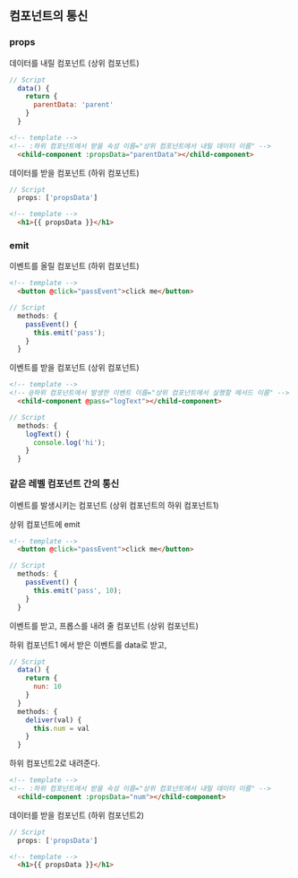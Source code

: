 ## 컴포넌트의 통신

### props

데이터를 내릴 컴포넌트 (상위 컴포넌트)

```javascript
// Script
  data() {
    return {
      parentData: 'parent'
    }
  }
```

```html
<!-- template -->
<!-- :하위 컴포넌트에서 받을 속성 이름="상위 컴포넌트에서 내릴 데이터 이름" -->
  <child-component :propsData="parentData"></child-component>

```


데이터를 받을 컴포넌트 (하위 컴포넌트)

```javascript
// Script
  props: ['propsData']
```

```html
<!-- template -->
  <h1>{{ propsData }}</h1>

```

### emit

이벤트를 올릴 컴포넌트 (하위 컴포넌트)

```html
<!-- template -->
  <button @click="passEvent">click me</button>
```

```javascript
// Script
  methods: {
    passEvent() {
      this.emit('pass');
    }
  }
```

이벤트를 받을 컴포넌트 (상위 컴포넌트)

```html
<!-- template -->
<!-- @하위 컴포넌트에서 발생한 이벤트 이름="상위 컴포넌트에서 실행할 메서드 이름" -->
  <child-component @pass="logText"></child-component>

```

```javascript
// Script
  methods: {
    logText() {
      console.log('hi');
    }
  }
```

### 같은 레벨 컴포넌트 간의 통신

이벤트를 발생시키는 컴포넌트 (상위 컴포넌트의 하위 컴포넌트1)

상위 컴포넌트에 emit

```html
<!-- template -->
  <button @click="passEvent">click me</button>
```

```javascript
// Script
  methods: {
    passEvent() {
      this.emit('pass', 10);
    }
  }
```

이벤트를 받고, 프롭스를 내려 줄 컴포넌트 (상위 컴포넌트)

하위 컴포넌트1 에서 받은 이벤트를 data로 받고,

```javascript
// Script
  data() {
    return {
      nun: 10
    }
  }
  methods: {
    deliver(val) {
      this.num = val
    }
  }
```

하위 컴포넌트2로 내려준다.

```html
<!-- template -->
<!-- :하위 컴포넌트에서 받을 속성 이름="상위 컴포넌트에서 내릴 데이터 이름" -->
  <child-component :propsData="num"></child-component>
```

데이터를 받을 컴포넌트 (하위 컴포넌트2)

```javascript
// Script
  props: ['propsData']
```

```html
<!-- template -->
  <h1>{{ propsData }}</h1>

```


